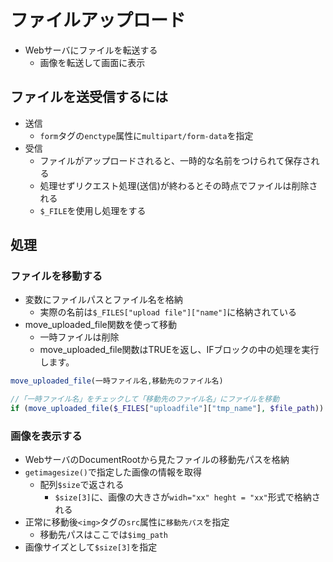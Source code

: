 # ファイルアップロード

* Webサーバにファイルを転送する
    * 画像を転送して画面に表示

## ファイルを送受信するには

* 送信
    * `form`タグの`enctype`属性に`multipart/form-data`を指定
* 受信
    * ファイルがアップロードされると、一時的な名前をつけられて保存される
    * 処理せずリクエスト処理(送信)が終わるとその時点でファイルは削除される
    * `$_FILE`を使用し処理をする

## 処理

### ファイルを移動する

* 変数にファイルパスとファイル名を格納
    * 実際の名前は`$_FILES["upload file"]["name"]`に格納されている
* move_uploaded_file関数を使って移動
    * 一時ファイルは削除
    * move_uploaded_file関数はTRUEを返し、IFブロックの中の処理を実行します。


```php
move_uploaded_file(一時ファイル名,移動先のファイル名)
```

```php
//「一時ファイル名」をチェックして「移動先のファイル名」にファイルを移動
if (move_uploaded_file($_FILES["uploadfile"]["tmp_name"], $file_path)) {
```

### 画像を表示する

* WebサーバのDocumentRootから見たファイルの移動先パスを格納
* `getimagesize()`で指定した画像の情報を取得
    * 配列`$size`で返される
        * `$size[3]`に、画像の大きさが`widh="xx" heght = "xx"`形式で格納される
* 正常に移動後`<img>`タグの`src`属性に`移動先パス`を指定
    * 移動先パスはここでは`$img_path`
* 画像サイズとして`$size[3]`を指定
